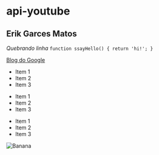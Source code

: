 # api-youtube

## **Erik Garces Matos** 
 _Quebrando linha_
 	```
 	function ssayHello() {
      return 'hi!';
    }
    ```

 [Blog do Google](https://www.google.com.br)

* Item 1
* Item 2
* Item 3
  
+ Item 1
+ Item 2
+ Item 3
  
- Item 1
- Item 2
- Item 3

![Banana](http://cdn.osxdaily.com/wp-content/uploads/2013/07/dancing-banana.gif)
